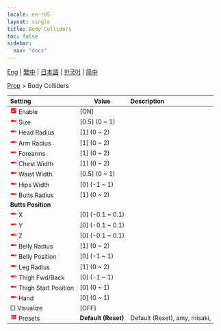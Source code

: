 ```yaml
---
locale: en-rUS
layout: single
title: Body Colliders
toc: false
sidebar:
  nav: "docs"
---
```

[Eng](/dancexr/menu/2025.4/prop/body_colliders) | [繁中](/tw/dancexr/menu/2025.4/prop/body_colliders) | [日本語](/jp/dancexr/menu/2025.4/prop/body_colliders) | [한국어](/kr/dancexr/menu/2025.4/prop/body_colliders) | [简中](/zh/dancexr/menu/2025.4/prop/body_colliders)

[Prop](../menu#Prop) > Body Colliders



| Setting | Value | Description |
| :--- | --- | :--- |
| <img src="/images/icon/ic_check_on.png" alt="check on icon"/> Enable| [ON] | 
| <img src="/images/icon/ic_slider.png" alt="slider icon"/> Size| [0.5] (0 ~ 1) | 
| <img src="/images/icon/ic_slider.png" alt="slider icon"/> Head Radius| [1] (0 ~ 2) | 
| <img src="/images/icon/ic_slider.png" alt="slider icon"/> Arm Radius| [1] (0 ~ 2) | 
| <img src="/images/icon/ic_slider.png" alt="slider icon"/> Forearms| [1] (0 ~ 2) | 
| <img src="/images/icon/ic_slider.png" alt="slider icon"/> Chest Width| [1] (0 ~ 2) | 
| <img src="/images/icon/ic_slider.png" alt="slider icon"/> Waist Width| [0.5] (0 ~ 1) | 
| <img src="/images/icon/ic_slider.png" alt="slider icon"/> Hips Width| [0] (-1 ~ 1) | 
| <img src="/images/icon/ic_slider.png" alt="slider icon"/> Butts Radius| [1] (0 ~ 2) | 
|  <b>Butts Position</b>|| 
| <img src="/images/icon/ic_slider.png" alt="slider icon"/> X| [0] (-0.1 ~ 0.1) | 
| <img src="/images/icon/ic_slider.png" alt="slider icon"/> Y| [0] (-0.1 ~ 0.1) | 
| <img src="/images/icon/ic_slider.png" alt="slider icon"/> Z| [0] (-0.1 ~ 0.1) | 
| <img src="/images/icon/ic_slider.png" alt="slider icon"/> Belly Radius| [1] (0 ~ 2) | 
| <img src="/images/icon/ic_slider.png" alt="slider icon"/> Belly Position| [0] (-1 ~ 1) | 
| <img src="/images/icon/ic_slider.png" alt="slider icon"/> Leg Radius| [1] (0 ~ 2) | 
| <img src="/images/icon/ic_slider.png" alt="slider icon"/> Thigh Fwd/Back| [0] (-1 ~ 1) | 
| <img src="/images/icon/ic_slider.png" alt="slider icon"/> Thigh Start Position| [0] (0 ~ 1) | 
| <img src="/images/icon/ic_slider.png" alt="slider icon"/> Hand| [0] (0 ~ 1) | 
|  □ Visualize| [OFF] | 
| <img src="/images/icon/ic_list.png" alt="list icon"/> Presets| **Default (Reset)** | Default (Reset), amy, misaki,  |

